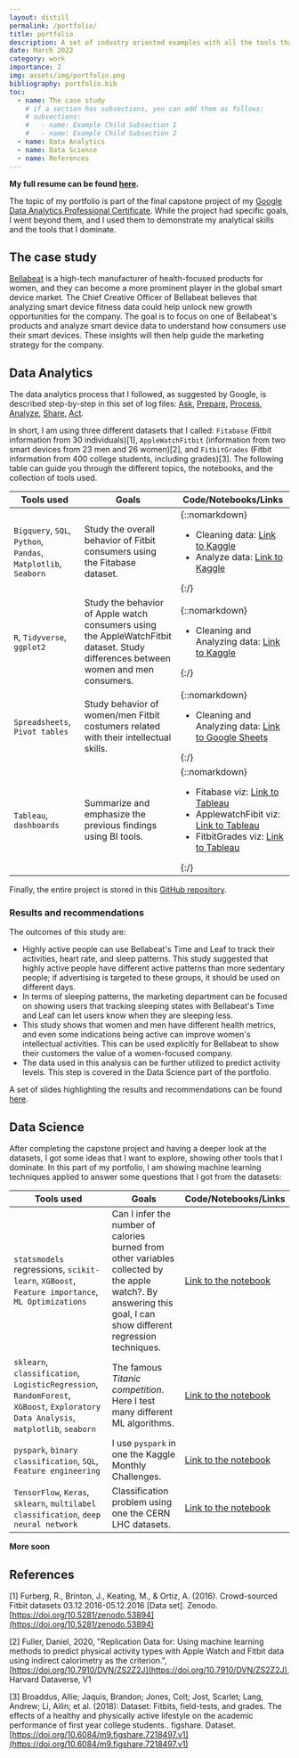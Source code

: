 ```yaml
---
layout: distill
permalink: /portfolio/
title: portfolio
description: A set of industry oriented examples with all the tools that I have dominated.
date: March 2022
category: work
importance: 2
img: assets/img/portfolio.png
bibliography: portfolio.bib
toc:
  - name: The case study
    # if a section has subsections, you can add them as follows:
    # subsections:
    #   - name: Example Child Subsection 1
    #   - name: Example Child Subsection 2
  - name: Data Analytics
  - name: Data Science
  - name: References
---
```


__My full resume can be found [here](/resume).__

The topic of my portfolio is part of the final capstone project of my [Google Data Analytics Professional Certificate](https://www.credly.com/badges/881f262f-7e69-416e-b82d-122b74471ec6/public_url). While the project had specific goals, I went beyond them, and I used them to demonstrate my analytical skills and the tools that I dominate.

## The case study

[Bellabeat](https://bellabeat.com/) is a high-tech manufacturer of health-focused products for women, and they can become a more prominent player in the global smart device market. The Chief Creative Officer of Bellabeat believes that analyzing smart device fitness data could help unlock new growth opportunities for the company. The goal is to focus on one of Bellabeat's products and analyze smart device data to understand how consumers use their smart devices. These insights will then help guide the marketing strategy for the company.

## Data Analytics

The data analytics process that I followed, as suggested by Google, is described step-by-step in this set of log files: [Ask](https://github.com/alefisico/GoogleCapstoneBellabeat/blob/main/docs/ask.md), [Prepare](https://github.com/alefisico/GoogleCapstoneBellabeat/blob/main/docs/prepare.md), [Process](https://github.com/alefisico/GoogleCapstoneBellabeat/blob/main/docs/process.md), [Analyze](https://github.com/alefisico/GoogleCapstoneBellabeat/blob/main/docs/analyze.md), [Share](https://github.com/alefisico/GoogleCapstoneBellabeat/blob/main/docs/share.md), [Act](https://github.com/alefisico/GoogleCapstoneBellabeat/blob/main/docs/act.md).

In short, I am using three different datasets that I called: `Fitabase` (Fitbit information from 30 individuals)[1], `AppleWatchFitbit` (information from two smart devices from 23 men and 26 women)[2], and `FitbitGrades` (Fitbit information from 400 college students, including grades)[3]. The following table can guide you through the different topics, the notebooks, and the collection of tools used.

| Tools used                                 | Goals                                           | Code/Notebooks/Links          |
|---------------------------------|-------------------------------------------------|------------------------------------------|
| `Bigquery`, `SQL`, `Python`, `Pandas`, `Matplotlib`, `Seaborn` | Study the overall behavior of Fitbit consumers using the Fitabase dataset. |{::nomarkdown}<ul><li> Cleaning data: <a href="https://www.kaggle.com/aleespinosa/fitabase-dataset-cleaning-capstone-bellabeat">Link to Kaggle</a> </li><li> Analyze data: <a href="https://www.kaggle.com/aleespinosa/fitabase-dataset-analyzing-capstone-bellabeat">Link to Kaggle</a> </li></ul>{:/}|
| `R`, `Tidyverse`, `ggplot2` | Study the behavior of Apple watch consumers using the AppleWatchFitbit dataset. Study differences between women and men consumers. | {::nomarkdown}<ul><li>Cleaning and Analyzing data: <a href="https://www.kaggle.com/aleespinosa/google-capstone-project-in-r-bellabeat">Link to Kaggle</a></li></ul>{:/} |
| `Spreadsheets`, `Pivot tables` | Study behavior of women/men Fitbit costumers related with their intellectual skills. | {::nomarkdown}<ul><li>Cleaning and Analyzing data: <a href="https://docs.google.com/spreadsheets/d/1zigDuu3XxDAbuZac-vhzvmmE9q8ApM4BV5-ac1WcpEo/edit?usp=sharing">Link to Google Sheets</a></li></ul>{:/} |
| `Tableau`, `dashboards` | Summarize and emphasize the previous findings using BI tools. | {::nomarkdown}<ul><li>Fitabase viz: <a href="https://public.tableau.com/app/profile/alejandro.espinosa3643/viz/GoogleCapstoneProject-Bellabeat/Story1">Link to Tableau</a></li> <li>ApplewatchFibit viz: <a href="https://public.tableau.com/app/profile/alejandro.espinosa3643/viz/GoogleCapstoneProject-BellavistaApplewatchdata/Dashboard1">Link to Tableau</a></li> <li>FitbitGrades viz: <a href="https://public.tableau.com/app/profile/alejandro.espinosa3643/viz/GoogleDataAnalyticsCapstoneProjectBellabeat-Fitbitandgrades/Dashboard1">Link to Tableau</a></li> </ul> {:/} |

Finally, the entire project is stored in this [GitHub repository](https://github.com/alefisico/GoogleCapstoneBellabeat).

### Results and recommendations

The outcomes of this study are:
 * Highly active people can use Bellabeat's Time and Leaf to track their activities, heart rate, and sleep patterns. This study suggested that highly active people have different active patterns than more sedentary people; if advertising is targeted to these groups, it should be used on different days.
 * In terms of sleeping patterns, the marketing department can be focused on showing users that tracking sleeping states with Bellabeat's Time and Leaf can let users know when they are sleeping less.
 * This study shows that women and men have different health metrics, and even some indications being active can improve women's intellectual activities. This can be used explicitly for Bellabeat to show their customers the value of a women-focused company.
 * The data used in this analysis can be further utilized to predict activity levels. This step is covered in the Data Science part of the portfolio.

A set of slides highlighting the results and recommendations can be found [here](https://docs.google.com/presentation/d/e/2PACX-1vSKc4eu_yg6UgVXtkCkp-ac1YA5E5xynui-IClT2iQgJy0rznOoJZ5TYUkthFRJyu7PE_GNBLgKui3L/pub?start=false&loop=false&delayms=10000).

## Data Science

After completing the capstone project and having a deeper look at the datasets, I got some ideas that I want to explore, showing other tools that I dominate. In this part of my portfolio, I am showing machine learning techniques applied to answer some questions that I got from the datasets:

| Tools used                      | Goals                                           | Code/Notebooks/Links          |
|---------------------------------|-------------------------------------------------|------------------------------------------|
| `statsmodels` regressions, `scikit-learn`, `XGBoost`, `Feature importance`, `ML Optimizations`  | Can I infer the number of calories burned from other variables collected by the apple watch?. By answering this goal, I can show different regression techniques. | [Link to the notebook](https://www.kaggle.com/code/aleespinosa/calories-regression-in-data-from-apple-watch-user/notebook) |
| `sklearn`, `classification`, `LogisticRegression`, `RandomForest`, `XGBoost`, `Exploratory Data Analysis`, `matplotlib`, `seaborn` |  The famous _Titanic competition_. Here I test many different ML algorithms. | [Link to the notebook](https://www.kaggle.com/code/aleespinosa/titanic-competition-attempt) |
| `pyspark`, `binary classification`, `SQL`, `Feature engineering` | I use `pyspark` in one the Kaggle Monthly Challenges. | [Link to the notebook](https://www.kaggle.com/code/aleespinosa/learning-pyspark-with-may22-tps) |
| `TensorFlow`, `Keras`, `sklearn`, `multilabel classification`, `deep neural network` | Classification problem using one the CERN LHC datasets. | [Link to the notebook](https://www.kaggle.com/code/aleespinosa/classification-lhc-jet-physics-with-simple-nn) |


__More soon__

## References

[1] Furberg, R., Brinton, J., Keating, M., & Ortiz, A. (2016). Crowd-sourced Fitbit datasets 03.12.2016-05.12.2016 [Data set]. Zenodo. [https://doi.org/10.5281/zenodo.53894](https://doi.org/10.5281/zenodo.53894)

[2] Fuller, Daniel, 2020, "Replication Data for: Using machine learning methods to predict physical activity types with Apple Watch and Fitbit data using indirect calorimetry as the criterion.", [https://doi.org/10.7910/DVN/ZS2Z2J](https://doi.org/10.7910/DVN/ZS2Z2J), Harvard Dataverse, V1

[3] Broaddus, Allie; Jaquis, Brandon; Jones, Colt; Jost, Scarlet; Lang, Andrew; Li, Ailin; et al. (2018): Dataset: Fitbits, field-tests, and grades. The effects of a healthy and physically active lifestyle on the academic performance of first year college students.. figshare. Dataset. [https://doi.org/10.6084/m9.figshare.7218497.v1](https://doi.org/10.6084/m9.figshare.7218497.v1)
